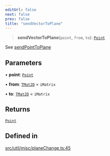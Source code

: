 ```yaml
---
editUrl: false
next: false
prev: false
title: "sendVectorToPlane"
---
```


> **sendVectorToPlane**(`point`, `from`, `to`): [`Point`](/api/classes/point/)

See [sendPointToPlane](../../../../../../api/namespaces/util/functions/sendpointtoplane)

## Parameters

• **point**: [`Point`](/api/classes/point/)

• **from**: [`TMat2D`](/api/type-aliases/tmat2d/) = `iMatrix`

• **to**: [`TMat2D`](/api/type-aliases/tmat2d/) = `iMatrix`

## Returns

[`Point`](/api/classes/point/)

## Defined in

[src/util/misc/planeChange.ts:45](https://github.com/fabricjs/fabric.js/blob/5c1240d8b4662e45868dd33f385f941de21c8e9c/src/util/misc/planeChange.ts#L45)
